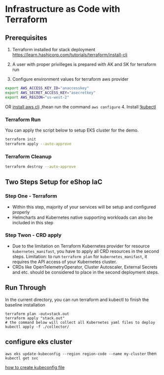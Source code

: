 # Infrastructure as Code with Terraform

## Prerequisites

1. Terraform installed for stack deployment https://learn.hashicorp.com/tutorials/terraform/install-cli

2. A user with proper privilleges is prepared with AK and SK for terraform run

3. Configure environment values for terraform aws provider

``` bash
export AWS_ACCESS_KEY_ID="anaccesskey"
export AWS_SECRET_ACCESS_KEY="asecretkey"
export AWS_REGION="us-west-2"
```
OR
[install aws cli](https://docs.aws.amazon.com/cli/latest/userguide/getting-started-install.html) ,thean run the command `aws configure`
4. Install [!kubectl](https://kubernetes.io/docs/tasks/tools/)


### Terraform Run

You can apply the script below to setup EKS cluster for the demo.

``` bash
terraform init
terraform apply --auto-approve
```

### Terraform Cleanup

``` bash
terraform destroy --auto-approve
```

## Two Steps Setup for eShop IaC

### Step One - Terraform

- Within this step, majority of your services will be setup and configured properly
- Helmcharts and Kubernetes native supporting workloads can also be included in this step

### Step Twon - CRD apply

- Due to the limitation on Terraform Kubernetes provider for resource `kubernetes_manifast`, you have to apply all CRD resources in the second steps. Limitation: to run `terraform plan` for `kubernetes_manifast`, it requires the API access of your Kubernetes cluster.
- CRDs like OpenTelemetryOperator, Cluster Autoscaler, External Secrets and etc. should be considered to place in the second deployment steps.

## Run Through

In the current directory, you can run terraform and kubectl to finish the baseline installation

```shell
terraform plan -out=stack.out
terraform apply "stack.out"
# the command below will collect all Kubernetes yaml files to deploy
kubectl apply -f ./collector/
```

## configure eks cluster

`aws eks update-kubeconfig --region region-code --name my-cluster`
then
`kubectl get svc`

[how to create kubeconfig file](https://docs.aws.amazon.com/zh_cn/eks/latest/userguide/create-kubeconfig.html)